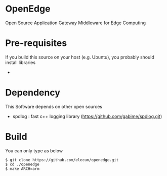 # OpenEdge
Open Source Application Gateway Middleware for Edge Computing

# Pre-requisites
If you build this source on your host (e.g. Ubuntu), you probably should install libraries

* 

# Dependency
This Software depends on other open sources

* spdlog : fast c++ logging library (https://github.com/gabime/spdlog.git)


# Build
You can only type as below
```
$ git clone https://github.com/elecun/openedge.git
$ cd ./openedge
$ make ARCH=arm
```
